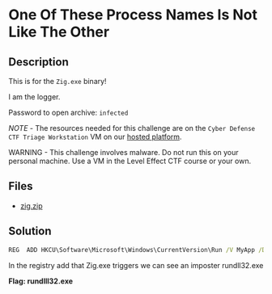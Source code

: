 # One Of These Process Names Is Not Like The Other

## Description

This is for the `Zig.exe` binary!

I am the logger.

Password to open archive: `infected`

*NOTE* - The resources needed for this challenge are on the `Cyber Defense CTF Triage Workstation` VM on our [hosted platform](https://training.leveleffect.com/courses/f4a9466f-edb0-42ff-bb0e-a95af2b05de5).

WARNING - This challenge involves malware. Do not run this on your personal machine. Use a VM in the Level Effect CTF course or your own. 

## Files

* [zig.zip](files/zig.zip)



## Solution

``` cmd
REG  ADD HKCU\Software\Microsoft\Windows\CurrentVersion\Run /V MyApp /D \"C:\Windows\rundlll32.exe\" /F
```



In the registry add that Zig.exe triggers we can see an imposter rundll32.exe



**Flag: rundlll32.exe**
